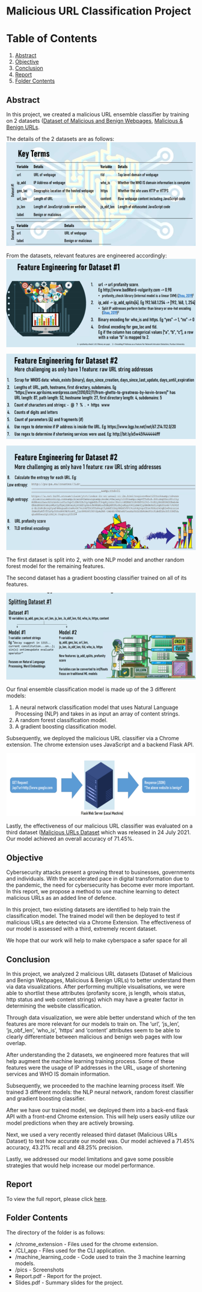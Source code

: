 # Malicious URL Classification Project 

# Table of Contents
1. [Abstract](#abstract)
2. [Objective](#intro)
3. [Conclusion](#conclusion)
4. [Report](#Report)
5. [Folder Contents](#folder)


## Abstract <a name="abstract"></a>

In this project, we created a malicious URL ensemble
classifier by training on 2 datasets ([Dataset of
Malicious and Benign Webpages](https://www.kaggle.com/aksingh2411/dataset-of-malicious-and-benign-webpages), [Malicious & Benign
URLs](https://www.kaggle.com/siddharthkumar25/malicious-and-benign-urls). 

The details of the 2 datasets are as follows: 
![dataset details](https://raw.githubusercontent.com/AhmadHatziq/cyber-security-modular-master-projects/main/Malicious%20URL%20Classifier%20Project/pics/pic1.png)

From the datasets, relevant features are engineered accordingly: 
![feature engineering 1](https://raw.githubusercontent.com/AhmadHatziq/cyber-security-modular-master-projects/main/Malicious%20URL%20Classifier%20Project/pics/pic2.png)

![feature engineering 2](https://raw.githubusercontent.com/AhmadHatziq/cyber-security-modular-master-projects/main/Malicious%20URL%20Classifier%20Project/pics/pic3.png)

![feature engineering 3](https://raw.githubusercontent.com/AhmadHatziq/cyber-security-modular-master-projects/main/Malicious%20URL%20Classifier%20Project/pics/pic4.png)

The first dataset is split into 2, with one NLP model and another random forest model for the remaining features. 

The second dataset has a gradient boosting classifier trained on all of its features. 

![image](https://raw.githubusercontent.com/AhmadHatziq/cyber-security-modular-master-projects/main/Malicious%20URL%20Classifier%20Project/pics/pic5.png)

Our final ensemble classification model is made up
of the 3 different models:

1. A neural network classification model that uses
Natural Language Processing (NLP) and takes
in as input an array of content strings.
2. A random forest classification model.
3. A gradient boosting classification model.

Subsequently, we deployed the malicious URL
classifier via a Chrome extension. The chrome extension uses JavaScript and a backend Flask API. 

![extension image](https://raw.githubusercontent.com/AhmadHatziq/cyber-security-modular-master-projects/main/Malicious%20URL%20Classifier%20Project/pics/pic6.png)

Lastly, the effectiveness of our malicious URL
classifier was evaluated on a third dataset ([Malicious
URLs Dataset](https://www.kaggle.com/sid321axn/malicious-urls-dataset/metadata) which was released in 24 July 2021. Our model achieved an
overall accuracy of 71.45%.


## Objective <a name="intro"></a>

Cybersecurity attacks present a growing threat to
businesses, governments and individuals. With the
accelerated pace in digital transformation due to the
pandemic, the need for cybersecurity has become
ever more important. In this report, we propose a
method to use machine learning to detect malicious
URLs as an added line of defence.

In this project, two existing datasets are identified to
help train the classification model. The trained
model will then be deployed to test if malicious
URLs are detected via a Chrome Extension. The
effectiveness of our model is assessed with a third,
extremely recent dataset.

We hope that our work will help to make cyberspace
a safer space for all

## Conclusion <a name="conclusion"></a>

In this project, we analyzed 2 malicious URL
datasets (Dataset of Malicious and Benign
Webpages, Malicious & Benign URLs) to better
understand them via data visualizations. After
performing multiple visualisations, we were able to
shortlist these attributes (profanity score, js length,
whois status, http status and web content strings)
which may have a greater factor in determining the
website classification.

Through data visualization, we were able better
understand which of the ten features are more
relevant for our models to train on. The ‘url’,
‘js_len’, ‘js_obf_len’, ‘who_is’, ‘https’ and
‘content’ attributes seem to be able to clearly
differentiate between malicious and benign web
pages with low overlap.

After understanding the 2 datasets, we engineered
more features that will help augment the machine
learning training process. Some of these features
were the usage of IP addresses in the URL, usage of
shortening services and WHO IS domain
information.

Subsequently, we proceeded to the machine learning
process itself. We trained 3 different models: the
NLP neural network, random forest classifier and
gradient boosting classifier.

After we have our trained model, we deployed them
into a back-end flask API with a front-end Chrome
extension. This will help users easily utilize our
model predictions when they are actively browsing.

Next, we used a very recently released third dataset
(Malicious URLs Dataset) to test how accurate our
model was. Our model achieved a 71.45% accuracy,
43.21% recall and 48.25% precision.

Lastly, we addressed our model limitations and gave
some possible strategies that would help increase
our model performance.

## Report <a name="Report"></a>

To view the full report, please click [here](). 

## Folder Contents <a name="folder"></a>

The directory of the folder is as follows:
* /chrome_extension - Files used for the chrome extension.
* /CLI_app - Files used for the CLI application. 
* /machine_learning_code - Code used to train the 3 machine learning models. 
* /pics - Screenshots
* Report.pdf - Report for the project.
* Slides.pdf - Summary slides for the project. 
